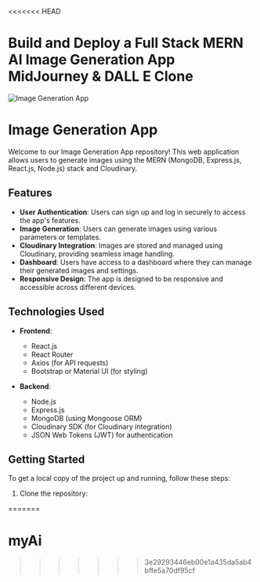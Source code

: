 <<<<<<< HEAD
# Build and Deploy a Full Stack MERN AI Image Generation App  MidJourney & DALL E Clone
![Image Generation App](https://i.ibb.co/p0f27C2/Thumbnail-9.png)

# Image Generation App

Welcome to our Image Generation App repository! This web application allows users to generate images using the MERN (MongoDB, Express.js, React.js, Node.js) stack and Cloudinary.

## Features

- **User Authentication**: Users can sign up and log in securely to access the app's features.
- **Image Generation**: Users can generate images using various parameters or templates.
- **Cloudinary Integration**: Images are stored and managed using Cloudinary, providing seamless image handling.
- **Dashboard**: Users have access to a dashboard where they can manage their generated images and settings.
- **Responsive Design**: The app is designed to be responsive and accessible across different devices.

## Technologies Used

- **Frontend**:
  - React.js
  - React Router
  - Axios (for API requests)
  - Bootstrap or Material UI (for styling)

- **Backend**:
  - Node.js
  - Express.js
  - MongoDB (using Mongoose ORM)
  - Cloudinary SDK (for Cloudinary integration)
  - JSON Web Tokens (JWT) for authentication

## Getting Started

To get a local copy of the project up and running, follow these steps:

1. Clone the repository:

=======
# myAi
>>>>>>> 3e29293446eb00e1a435da5ab4bffe5a70df95cf

